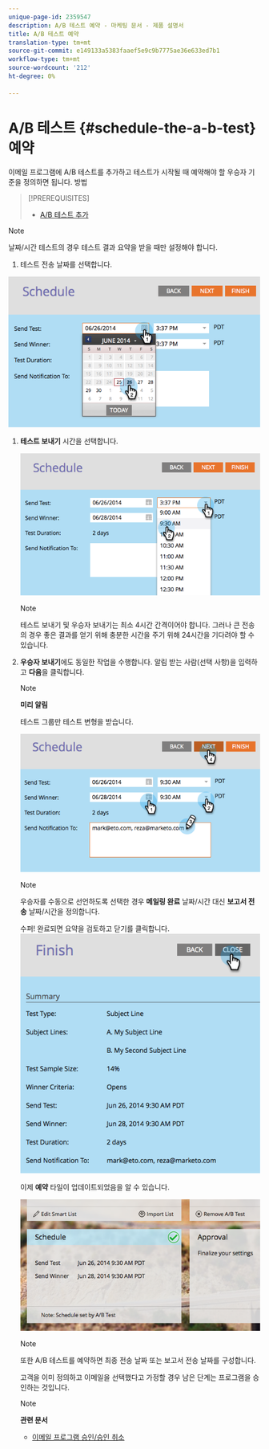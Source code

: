 ```yaml
---
unique-page-id: 2359547
description: A/B 테스트 예약 - 마케팅 문서 - 제품 설명서
title: A/B 테스트 예약
translation-type: tm+mt
source-git-commit: e149133a5383faaef5e9c9b7775ae36e633ed7b1
workflow-type: tm+mt
source-wordcount: '212'
ht-degree: 0%

---
```



# A/B 테스트 {#schedule-the-a-b-test} 예약

이메일 프로그램에 A/B 테스트를 추가하고 테스트가 시작될 때 예약해야 할 우승자 기준을 정의하면 됩니다. 방법

>[!PREREQUISITES]
>
>* [A/B 테스트 추가](add-an-a-b-test.md)

>



>[!NOTE]
>
>날짜/시간 테스트의 경우 테스트 결과 요약을 받을 때만 설정해야 합니다.

1. 테스트 전송 날짜를 선택합니다.

![](assets/image2014-9-12-15-3a59-3a54.png)

1. **테스트 보내기** 시간을 선택합니다.

   ![](assets/image2014-9-12-16-3a0-3a2.png)

   >[!NOTE]
   >
   >테스트 보내기 및 우승자 보내기는 최소 4시간 간격이어야 합니다. 그러나 큰 전송의 경우 좋은 결과를 얻기 위해 충분한 시간을 주기 위해 24시간을 기다려야 할 수 있습니다.

1. **우승자 보내기**&#x200B;에도 동일한 작업을 수행합니다. 알림 받는 사람(선택 사항)을 입력하고 **다음**&#x200B;을 클릭합니다.

   >[!NOTE]
   >
   >**미리 알림**
   >
   >
   >테스트 그룹만 테스트 변형을 받습니다.

   ![](assets/image2014-9-12-16-3a0-3a12.png)

   >[!NOTE]
   >
   >우승자를 수동으로 선언하도록 선택한 경우 **메일링 완료** 날짜/시간 대신 **보고서 전송** 날짜/시간을 정의합니다.

   수퍼! 완료되면 요약을 검토하고 닫기를 클릭합니다.
   ![](assets/image2014-9-12-16-3a1-3a23.png)

   이제 **예약** 타일이 업데이트되었음을 알 수 있습니다.

   ![](assets/image2014-9-12-16-3a1-3a33.png)

   >[!NOTE]
   >
   >또한 A/B 테스트를 예약하면 최종 전송 날짜 또는 보고서 전송 날짜를 구성합니다.

   고객을 이미 정의하고 이메일을 선택했다고 가정할 경우 남은 단계는 프로그램을 승인하는 것입니다.

   >[!NOTE]
   >
   >**관련 문서**
   >
   >    
   >    
   >    * [이메일 프로그램 승인/승인 취소](../../../../../product-docs/email-marketing/email-programs/email-program-actions/approve-unapprove-an-email-program.md)


